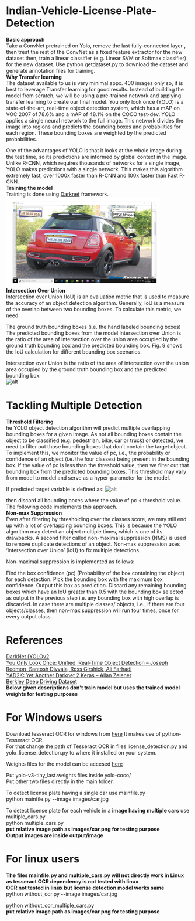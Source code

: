 # Indian-Vehicle-License-Plate-Detection

**Basic approach** <br/>
Take a ConvNet pretrained on Yolo, remove the last fully-connected layer , then treat the rest of the ConvNet as a fixed feature extractor for the new dataset.then, train a linear classifier (e.g. Linear SVM or Softmax classifier) for the new dataset.
Use python getdataset.py to download the dataset and generate annotation files for training. <br/>
**Why Transfer learning** <br/>
The dataset available to us is very minimal appx. 400 images only so, it is best to leverage Transfer learning for good results.
Instead of building the model from scratch, we will be using a pre-trained network and applying transfer learning to create our final model. You only look once (YOLO) is a state-of-the-art, real-time object detection system, which has a mAP on VOC 2007 of 78.6% and a mAP of 48.1% on the COCO test-dev. YOLO applies a single neural network to the full image. This network divides the image into regions and predicts the bounding boxes and probabilities for each region. These bounding boxes are weighted by the predicted probabilities.

One of the advantages of YOLO is that it looks at the whole image during the test time, so its predictions are informed by global context in the image. Unlike R-CNN, which requires thousands of networks for a single image, YOLO makes predictions with a single network. This makes this algorithm extremely fast, over 1000x faster than R-CNN and 100x faster than Fast R-CNN. <br/>
**Training the model** <br/>
Training is done using [Darknet](https://github.com/AlexeyAB/darknet?files=1#how-to-train-tiny-yolo-to-detect-your-custom-objects) framework.
<br/>
![alt](output/op.PNG) <br/>
**Intersection Over Union** <br/>
Intersection over Union (IoU) is an evaluation metric that is used to measure the accuracy of an object detection algorithm. Generally, IoU is a measure of the overlap between two bounding boxes. To calculate this metric, we need:

The ground truth bounding boxes (i.e. the hand labeled bounding boxes)
The predicted bounding boxes from the model
Intersection over Union is the ratio of the area of intersection over the union area occupied by the ground truth bounding box and the predicted bounding box. Fig. 9 shows the IoU calculation for different bounding box scenarios.

Intersection over Union is the ratio of the area of intersection over the union area occupied by the ground truth bounding box and the predicted bounding box.
<br/>
![alt](images/iou.PNG) <br/>
# Tackling Multiple Detection
**Threshold Filtering**<br/>
he YOLO object detection algorithm will predict multiple overlapping bounding boxes for a given image. As not all bounding boxes contain the object to be classified (e.g. pedestrian, bike, car or truck) or detected, we need to filter out those bounding boxes that don’t contain the target object. To implement this, we monitor the value of pc, i.e., the probability or confidence of an object (i.e. the four classes) being present in the bounding box. If the value of pc is less than the threshold value, then we filter out that bounding box from the predicted bounding boxes. This threshold may vary from model to model and serve as a hyper-parameter for the model.

If predicted target variable is defined as:
![alt](images/threshold.PNG) <br/>

then discard all bounding boxes where the value of pc < threshold value. The following code implements this approach.
<br/>
**Non-max Suppression**<br/>
Even after filtering by thresholding over the classes score, we may still end up with a lot of overlapping bounding boxes. This is because the YOLO algorithm may detect an object multiple times, which is one of its drawbacks. A second filter called non-maximal suppression (NMS) is used to remove duplicate detections of an object. Non-max suppression uses ‘Intersection over Union’ (IoU) to fix multiple detections.

Non-maximal suppression is implemented as follows:

Find the box confidence (pc) (Probability of the box containing the object) for each detection.
Pick the bounding box with the maximum box confidence. Output this box as prediction.
Discard any remaining bounding boxes which have an IoU greater than 0.5 with the bounding box selected as output in the previous step i.e. any bounding box with high overlap is discarded.
In case there are multiple classes/ objects, i.e., if there are four objects/classes, then non-max suppression will run four times, once for every output class. <br/>
# References
[DarkNet (YOLOv2](https://pjreddie.com/darknet/yolov2/) <br/>
[You Only Look Once: Unified, Real-Time Object Detection – Joseph Redmon, Santosh Divvala, Ross Girshick, Ali Farhadi](https://arXiv:1612.08242) <br/>
[YAD2K: Yet Another Darknet 2 Keras – Allan Zelener]( https://github.com/allanzelener/YAD2K) <br/>
[Berkley Deep Driving Dataset](http://bdd-data.berkeley.edu/) <br/>
**Below given descriptions don't train model but uses the trained model weights for testing purposes**
# For Windows users
Download tesseract OCR for windows from [here](https://digi.bib.uni-mannheim.de/tesseract/tesseract-ocr-w64-setup-v5.0.0.20190526.exe)
It makes use of python-Tesseract OCR. <br />
For that change the path of Tesseract OCR in files license_detection.py and yolo_license_detection.py to where it installed on your system.

Weights files for the model can be accesed [here](https://drive.google.com/drive/folders/11Y3Dmp4BPTZzpo4TLB328OESpx9k0dkJ?usp=sharing)

Put yolo-v3-tiny_last.weights files inside yolo-coco/   <br />
Put other two files directly in the main folder.


To detect license plate having a single car use mainfile.py <br />
python mainfile.py --image images/car.jpg

To detect license plate  for each vehicle in a **image having multiple cars** use multiple_cars.py <br />
python multiple_cars.py   <br />   **put relative image path as images/car.png for testing purpose**
<br/>
**Output images are inside output/image**
# For linux users
**The files mainfile.py and multiple_cars.py will not directly work in Linux as tesseract OCR dependency is not tested with linux** 
<br/>
**OCR not tested in linux but license detection model works same**
<br/>
python without_ocr.py --image images/car.jpg <br/>

python without_ocr_multiple_cars.py  <br />  **put relative image path as images/car.png for testing purpose**
